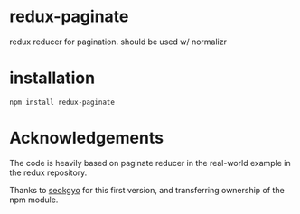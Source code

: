 # redux-paginate
redux reducer for pagination. should be used w/ normalizr

# installation

    npm install redux-paginate

# Acknowledgements

The code is heavily based on paginate reducer in the real-world example in the redux repository.

Thanks to [seokgyo](https://github.com/seokgyo) for this first version, and transferring ownership of the npm module.